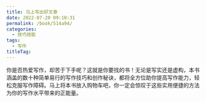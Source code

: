 ```yaml
---
title: 马上写出好文章
date: 2022-07-20 09:10:31
permalink: /book/514a94/
categories:
  - 技巧技能
tags:
  - 写作
titleTag: 
---
```


你是否热爱写作，却苦于下手呢？这就是你要找的书！无论是写实还是虚构，本书涵盖的数十种简单易行的写作技巧和创作秘诀，都将全方位助你提高写作能力，轻松克服写作障碍。马上将本书放入购物车吧，你一定会惊叹于这些实用便捷的方法为你的写作水平带来的正能量。

<!-- more -->

<BookShelf
album="https://cdn.staticaly.com/gh/jonsam-ng/image-hosting@master/oxygen-space/image.58ijryn3bw00.png"
:pages="46"
link="https://www.aliyundrive.com/s/6Ln2zfSDdSm"
douban="https://book.douban.com/subject/26760965/"
author="金·兰伯特"
publisher="Fiberead·浙版数媒"
intro="你是否热爱写作，却苦于下手呢？这就是你要找的书！无论是写实还是虚构，本书涵盖的数十种简单易行的写作技巧和创作秘诀，都将全方位助你提高写作能力，轻松克服写作障碍。马上将本书放入购物车吧，你一定会惊叹于这些实用便捷的方法为你的写作水平带来的正能量。"
lang="中文"
/>
